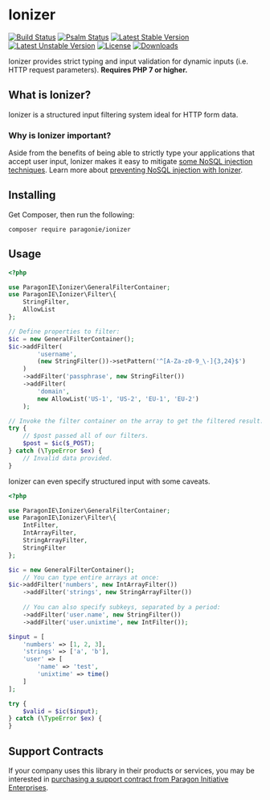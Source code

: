 # Ionizer

[![Build Status](https://github.com/paragonie/ionizer/actions/workflows/ci.yml/badge.svg)](https://github.com/paragonie/ionizer/actions)
[![Psalm Status](https://github.com/paragonie/ionizer/actions/workflows/psalm.yml/badge.svg)](https://github.com/paragonie/ionizere/actions)
[![Latest Stable Version](https://poser.pugx.org/paragonie/ionizer/v/stable)](https://packagist.org/packages/paragonie/ionizer)
[![Latest Unstable Version](https://poser.pugx.org/paragonie/ionizer/v/unstable)](https://packagist.org/packages/paragonie/ionizer)
[![License](https://poser.pugx.org/paragonie/ionizer/license)](https://packagist.org/packages/paragonie/ionizer)
[![Downloads](https://img.shields.io/packagist/dt/paragonie/ionizer.svg)](https://packagist.org/packages/paragonie/ionizer)

Ionizer provides strict typing and input validation for dynamic inputs (i.e. HTTP request parameters).
**Requires PHP 7 or higher.**

## What is Ionizer?

Ionizer is a structured input filtering system ideal for HTTP form data.

### Why is Ionizer important?

Aside from the benefits of being able to strictly type your applications that accept user input,
Ionizer makes it easy to mitigate [some NoSQL injection techniques](https://www.php.net/manual/en/mongodb.security.request_injection.php).
Learn more about [preventing NoSQL injection with Ionizer](docs/nosql-injection-prevention.md).

## Installing

Get Composer, then run the following:

```terminal
composer require paragonie/ionizer
```

## Usage

```php
<?php

use ParagonIE\Ionizer\GeneralFilterContainer;
use ParagonIE\Ionizer\Filter\{
    StringFilter,
    AllowList
};

// Define properties to filter:
$ic = new GeneralFilterContainer();
$ic->addFilter(
        'username',
        (new StringFilter())->setPattern('^[A-Za-z0-9_\-]{3,24}$')
    )
    ->addFilter('passphrase', new StringFilter())
    ->addFilter(
        'domain',
        new AllowList('US-1', 'US-2', 'EU-1', 'EU-2')
    );

// Invoke the filter container on the array to get the filtered result:
try {
    // $post passed all of our filters.
    $post = $ic($_POST);
} catch (\TypeError $ex) {
    // Invalid data provided.
}
```

Ionizer can even specify structured input with some caveats.

```php
<?php

use ParagonIE\Ionizer\GeneralFilterContainer;
use ParagonIE\Ionizer\Filter\{
    IntFilter,
    IntArrayFilter,
    StringArrayFilter,
    StringFilter
};

$ic = new GeneralFilterContainer();
    // You can type entire arrays at once:
$ic->addFilter('numbers', new IntArrayFilter())
    ->addFilter('strings', new StringArrayFilter())
    
    // You can also specify subkeys, separated by a period:
    ->addFilter('user.name', new StringFilter())
    ->addFilter('user.unixtime', new IntFilter());

$input = [
    'numbers' => [1, 2, 3],
    'strings' => ['a', 'b'],
    'user' => [
        'name' => 'test',
        'unixtime' => time()
    ]    
];

try {
    $valid = $ic($input);
} catch (\TypeError $ex) {
}
```

## Support Contracts

If your company uses this library in their products or services, you may be
interested in [purchasing a support contract from Paragon Initiative Enterprises](https://paragonie.com/enterprise).
